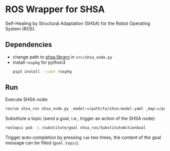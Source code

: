 # ROS Wrapper for SHSA
Self-Healing by Structural Adaptation (SHSA) for the Robot Operating System
(ROS).


## Dependencies

* change path to [shsa library](https://github.com/dratasich/shsa) in
  `src/shsa_node.py`
* install `rospkg` for python3
    ```bash
    pip3 install --user rospkg
    ```

## Run

Execute SHSA node:
```bash
rosrun shsa_ros shsa_node.py _model:=/path/to/shsa-model.yaml _map:=/path/to/variable-topic-mapping.yaml &
```

Substitute a topic (send a goal, i.e., trigger an action of the SHSA node):
```bash
rostopic pub -1 /substitute/goal shsa_ros/SubstituteActionGoal
```

Trigger auto-completion by pressing `tab` two times, the content of the goal
message can be filled (`goal.topic`).
